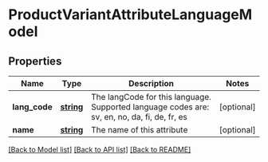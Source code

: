 # ProductVariantAttributeLanguageModel

## Properties
Name | Type | Description | Notes
------------ | ------------- | ------------- | -------------
**lang_code** | [**string**](.md) | The langCode for this language. Supported language codes are: sv, en, no, da, fi, de, fr, es | [optional] 
**name** | [**string**](.md) | The name of this attribute | [optional] 


[[Back to Model list]](../README.md#documentation-for-models) [[Back to API list]](../README.md#documentation-for-api-endpoints) [[Back to README]](../README.md)


